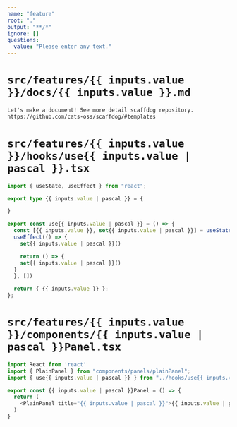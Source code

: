 ```yaml
---
name: "feature"
root: "."
output: "**/*"
ignore: []
questions:
  value: "Please enter any text."
---
```


# `src/features/{{ inputs.value }}/docs/{{ inputs.value }}.md`

```markdown
Let's make a document! See more detail scaffdog repository.
https://github.com/cats-oss/scaffdog/#templates
```

# `src/features/{{ inputs.value }}/hooks/use{{ inputs.value | pascal }}.tsx`

```typescript
import { useState, useEffect } from "react";

export type {{ inputs.value | pascal }} = {

}

export const use{{ inputs.value | pascal }} = () => {
  const [{{ inputs.value }}, set{{ inputs.value | pascal }}] = useState()
  useEffect(() => {
    set{{ inputs.value | pascal }}()

    return () => {
    set{{ inputs.value | pascal }}()
  }
  }, [])

  return { {{ inputs.value }} };
};

```

# `src/features/{{ inputs.value }}/components/{{ inputs.value | pascal }}Panel.tsx`

```typescript
import React from 'react'
import { PlainPanel } from "components/panels/plainPanel";
import { use{{ inputs.value | pascal }} } from "../hooks/use{{ inputs.value | pascal }}";

export const {{ inputs.value | pascal }}Panel = () => {
  return (
    <PlainPanel title="{{ inputs.value | pascal }}">{{ inputs.value | pascal }}</ PlainPanel>
  )
}

```
